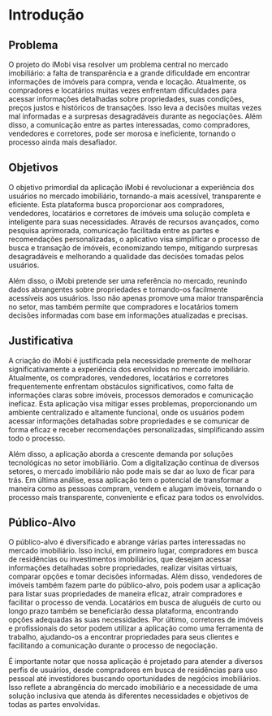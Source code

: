 # Introdução

## Problema


O projeto do iMobi visa resolver um problema central no mercado imobiliário: a falta de transparência e a grande dificuldade em encontrar informações de imóveis para compra, venda e locação. Atualmente, os compradores e locatários muitas vezes enfrentam dificuldades para acessar informações detalhadas sobre propriedades, suas condições, preços justos e históricos de transações. Isso leva a decisões muitas vezes mal informadas e a surpresas desagradáveis durante as negociações. Além disso, a comunicação entre as partes interessadas, como compradores, vendedores e corretores, pode ser morosa e ineficiente, tornando o processo ainda mais desafiador.

## Objetivos

O objetivo primordial da aplicação iMobi é revolucionar a experiência dos usuários no mercado imobiliário, tornando-a mais acessível, transparente e eficiente. Esta plataforma busca proporcionar aos compradores, vendedores, locatários e corretores de imóveis uma solução completa e inteligente para suas necessidades. Através de recursos avançados, como pesquisa aprimorada, comunicação facilitada entre as partes e recomendações personalizadas, o aplicativo visa simplificar o processo de busca e transação de imóveis, economizando tempo, mitigando surpresas desagradáveis e melhorando a qualidade das decisões tomadas pelos usuários.

Além disso, o iMobi pretende ser uma referência no mercado, reunindo dados abrangentes sobre propriedades e tornando-os facilmente acessíveis aos usuários. Isso não apenas promove uma maior transparência no setor, mas também permite que compradores e locatários tomem decisões informadas com base em informações atualizadas e precisas.

## Justificativa

A criação do iMobi é justificada pela necessidade premente de melhorar significativamente a experiência dos envolvidos no mercado imobiliário. Atualmente, os compradores, vendedores, locatários e corretores frequentemente enfrentam obstáculos significativos, como falta de informações claras sobre imóveis, processos demorados e comunicação ineficaz. Esta aplicação visa mitigar esses problemas, proporcionando um ambiente centralizado e altamente funcional, onde os usuários podem acessar informações detalhadas sobre propriedades e se comunicar de forma eficaz e receber recomendações personalizadas, simplificando assim todo o processo.

Além disso, a aplicação aborda a crescente demanda por soluções tecnológicas no setor imobiliário. Com a digitalização contínua de diversos setores, o mercado imobiliário não pode mais se dar ao luxo de ficar para trás. Em última análise, essa aplicação tem o potencial de transformar a maneira como as pessoas compram, vendem e alugam imóveis, tornando o processo mais transparente, conveniente e eficaz para todos os envolvidos.

## Público-Alvo

O público-alvo é diversificado e abrange várias partes interessadas no mercado imobiliário. Isso inclui, em primeiro lugar, compradores em busca de residências ou investimentos imobiliários, que desejam acessar informações detalhadas sobre propriedades, realizar visitas virtuais, comparar opções e tomar decisões informadas. Além disso, vendedores de imóveis também fazem parte do público-alvo, pois podem usar a aplicação para listar suas propriedades de maneira eficaz, atrair compradores e facilitar o processo de venda. Locatários em busca de aluguéis de curto ou longo prazo também se beneficiarão dessa plataforma, encontrando opções adequadas às suas necessidades. Por último, corretores de imóveis e profissionais do setor podem utilizar a aplicação como uma ferramenta de trabalho, ajudando-os a encontrar propriedades para seus clientes e facilitando a comunicação durante o processo de negociação.

É importante notar que nossa aplicação é projetado para atender a diversos perfis de usuários, desde compradores em busca de residências para uso pessoal até investidores buscando oportunidades de negócios imobiliários. Isso reflete a abrangência do mercado imobiliário e a necessidade de uma solução inclusiva que atenda às diferentes necessidades e objetivos de todas as partes envolvidas.
